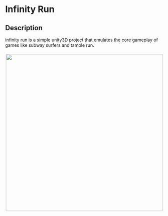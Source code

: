 # Infinity Run
 
## Description

infinity run is a simple unity3D project that emulates the core gameplay of games like subway surfers and tample run.

<h4 align="center">
<img src="gameplay.gif" width="500" height="500">
<h4/> 
